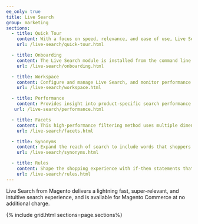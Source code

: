```yaml
---
ee_only: true
title: Live Search
group: marketing
sections:
  - title: Quick Tour
    content: With a focus on speed, relevance, and ease of use, Live Search is a game changer for shoppers and merchants alike. Follow along for a quick tour of Live Search from the storefront.
    url: /live-search/quick-tour.html

  - title: Onboarding
    content: The Live Search module is installed from the command line of the server and connects as a service to your Magento installation. For installation instructions, see the Live Search developer documentation.
    url: /live-search/onboarding.html

  - title: Workspace
    content: Configure and manage Live Search, and monitor performance.
    url: /live-search/workspace.html

  - title: Performance
    content: Provides insight into product-specific search performance that you can leverage to optimize search.
   url: /live-search/performance.html

  - title: Facets
    content: This high-performance filtering method uses multiple dimensions of static and dynamic attribute values as search criteria.
    url: /live-search/facets.html

  - title: Synonyms
    content: Expand the reach of search to include words that shoppers might use that differ from those in your catalog.
    url: /live-search/synonyms.html

  - title: Rules
    content: Shape the shopping experience with if-then statements that add logic and events to search. Use rules to boost or bury products for a specific period of time.
    url: /live-search/rules.html
---
```


Live Search from Magento delivers a lightning fast, super-relevant, and intuitive search experience, and is available for Magento Commerce at no additional charge.

{% include grid.html sections=page.sections%}